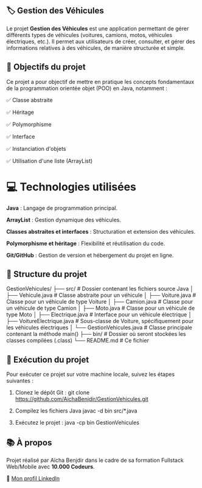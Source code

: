    ## 🏷️ Gestion des Véhicules
Le projet **Gestion des Véhicules** est une application permettant de gérer différents types de véhicules (voitures, camions, motos, véhicules électriques, etc.). Il permet aux utilisateurs de créer, consulter, et gérer des informations relatives à des véhicules, de manière structurée et simple.

  ##  🎯  Objectifs du projet
Ce projet a pour objectif de mettre en pratique les concepts fondamentaux de la programmation orientée objet (POO) en Java, notamment :

✅ Classe abstraite

✅ Héritage

✅ Polymorphisme

✅ Interface

✅ Instanciation d'objets

✅ Utilisation d'une liste (ArrayList)

 #  💻 Technologies utilisées
**Java** : Langage de programmation principal.

**ArrayList** : Gestion dynamique des véhicules.

**Classes abstraites et interfaces** : Structuration et extension des véhicules.

**Polymorphisme et héritage** : Flexibilité et réutilisation du code.

**Git/GitHub** : Gestion de version et hébergement du projet en ligne.

##  📁 Structure du projet

GestionVehicules/
├── src/                          # Dossier contenant les fichiers source Java
│   ├── Vehicule.java             # Classe abstraite pour un véhicule
│   ├── Voiture.java              # Classe pour un véhicule de type Voiture
│   ├── Camion.java               # Classe pour un véhicule de type Camion
│   ├── Moto.java                 # Classe pour un véhicule de type Moto
│   ├── Electrique.java           # Interface pour un véhicule électrique
│   ├── VoitureElectrique.java    # Sous-classe de Voiture, spécifiquement pour les véhicules électriques
│   └── GestionVehicules.java     # Classe principale contenant la méthode main()
├── bin/                          # Dossier où seront stockées les classes compilées (.class)
└── README.md                     # Ce fichier


##  🚀 Exécution du projet
Pour exécuter ce projet sur votre machine locale, suivez les étapes suivantes :

1. Clonez le dépôt Git :
         git clone https://github.com/AichaBenjdir/GestionVehicules.git

2. Compilez les fichiers Java
         javac -d bin src/*.java
3. Exécutez le projet :
         java -cp bin GestionVehicules



 ## 📚 À propos

Projet réalisé par Aïcha Benjdir dans le cadre de sa formation Fullstack Web/Mobile avec **10.000 Codeurs**.

🔗 [Mon profil LinkedIn](https://www.linkedin.com/in/a%C3%AFcha-benjdir/)
